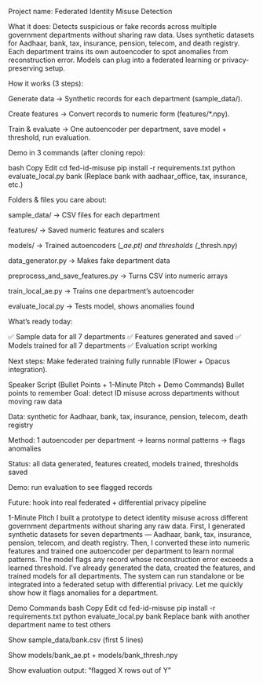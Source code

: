 Project name:
Federated Identity Misuse Detection

What it does:
Detects suspicious or fake records across multiple government departments without sharing raw data.
Uses synthetic datasets for Aadhaar, bank, tax, insurance, pension, telecom, and death registry.
Each department trains its own autoencoder to spot anomalies from reconstruction error.
Models can plug into a federated learning or privacy-preserving setup.

How it works (3 steps):

Generate data → Synthetic records for each department (sample_data/).

Create features → Convert records to numeric form (features/*.npy).

Train & evaluate → One autoencoder per department, save model + threshold, run evaluation.

Demo in 3 commands (after cloning repo):

bash
Copy
Edit
cd fed-id-misuse
pip install -r requirements.txt
python evaluate_local.py bank
(Replace bank with aadhaar_office, tax, insurance, etc.)

Folders & files you care about:

sample_data/ → CSV files for each department

features/ → Saved numeric features and scalers

models/ → Trained autoencoders (*_ae.pt) and thresholds (*_thresh.npy)

data_generator.py → Makes fake department data

preprocess_and_save_features.py → Turns CSV into numeric arrays

train_local_ae.py → Trains one department’s autoencoder

evaluate_local.py → Tests model, shows anomalies found

What’s ready today:

✅ Sample data for all 7 departments
✅ Features generated and saved
✅ Models trained for all 7 departments
✅ Evaluation script working

Next steps:
Make federated training fully runnable (Flower + Opacus integration).

Speaker Script (Bullet Points + 1-Minute Pitch + Demo Commands)
Bullet points to remember
Goal: detect ID misuse across departments without moving raw data

Data: synthetic for Aadhaar, bank, tax, insurance, pension, telecom, death registry

Method: 1 autoencoder per department → learns normal patterns → flags anomalies

Status: all data generated, features created, models trained, thresholds saved

Demo: run evaluation to see flagged records

Future: hook into real federated + differential privacy pipeline

1-Minute Pitch
I built a prototype to detect identity misuse across different government departments without sharing any raw data.
First, I generated synthetic datasets for seven departments — Aadhaar, bank, tax, insurance, pension, telecom, and death registry.
Then, I converted these into numeric features and trained one autoencoder per department to learn normal patterns.
The model flags any record whose reconstruction error exceeds a learned threshold.
I’ve already generated the data, created the features, and trained models for all departments.
The system can run standalone or be integrated into a federated setup with differential privacy.
Let me quickly show how it flags anomalies for a department.

Demo Commands
bash
Copy
Edit
cd fed-id-misuse
pip install -r requirements.txt
python evaluate_local.py bank
Replace bank with another department name to test others

Show sample_data/bank.csv (first 5 lines)

Show models/bank_ae.pt + models/bank_thresh.npy

Show evaluation output: “flagged X rows out of Y”
